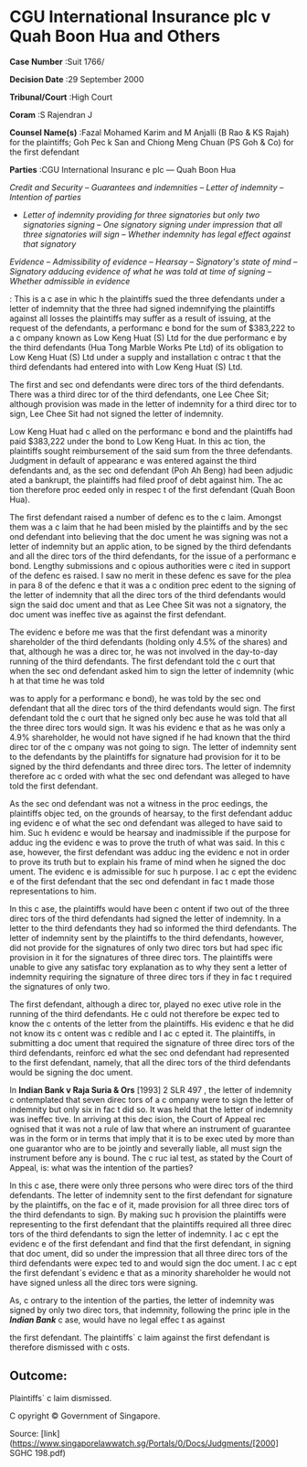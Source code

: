 # CGU International Insurance plc v Quah Boon Hua and Others 



**Case Number** :Suit 1766/ 

**Decision Date** :29 September 2000 

**Tribunal/Court** :High Court 

**Coram** :S Rajendran J 

**Counsel Name(s)** :Fazal Mohamed Karim and M Anjalli (B Rao & KS Rajah) for the plaintiffs; Goh Pec k San and Chiong Meng Chuan (PS Goh & Co) for the first defendant 

**Parties** :CGU International Insuranc e plc — Quah Boon Hua 

_Credit and Security_ – _Guarantees and indemnities_ – _Letter of indemnity_ – _Intention of parties_ 

- _Letter of indemnity providing for three signatories but only two signatories signing_ – _One signatory signing under impression that all three signatories will sign_ – _Whether indemnity has legal effect against that signatory_ 

_Evidence_ – _Admissibility of evidence_ – _Hearsay_ – _Signatory's state of mind_ – _Signatory adducing evidence of what he was told at time of signing_ – _Whether admissible in evidence_ 

: This is a c ase in whic h the plaintiffs sued the three defendants under a letter of indemnity that the three had signed indemnifying the plaintiffs against all losses the plaintiffs may suffer as a result of issuing, at the request of the defendants, a performanc e bond for the sum of $383,222 to a c ompany known as Low Keng Huat (S) Ltd for the due performanc e by the third defendants (Hua Tong Marble Works Pte Ltd) of its obligation to Low Keng Huat (S) Ltd under a supply and installation c ontrac t that the third defendants had entered into with Low Keng Huat (S) Ltd. 

The first and sec ond defendants were direc tors of the third defendants. There was a third direc tor of the third defendants, one Lee Chee Sit; although provision was made in the letter of indemnity for a third direc tor to sign, Lee Chee Sit had not signed the letter of indemnity. 

Low Keng Huat had c alled on the performanc e bond and the plaintiffs had paid $383,222 under the bond to Low Keng Huat. In this ac tion, the plaintiffs sought reimbursement of the said sum from the three defendants. Judgment in default of appearanc e was entered against the third defendants and, as the sec ond defendant (Poh Ah Beng) had been adjudic ated a bankrupt, the plaintiffs had filed proof of debt against him. The ac tion therefore proc eeded only in respec t of the first defendant (Quah Boon Hua). 

The first defendant raised a number of defenc es to the c laim. Amongst them was a c laim that he had been misled by the plaintiffs and by the sec ond defendant into believing that the doc ument he was signing was not a letter of indemnity but an applic ation, to be signed by the third defendants and all the direc tors of the third defendants, for the issue of a performanc e bond. Lengthy submissions and c opious authorities were c ited in support of the defenc es raised. I saw no merit in these defenc es save for the plea in para 8 of the defenc e that it was a c ondition prec edent to the signing of the letter of indemnity that all the direc tors of the third defendants would sign the said doc ument and that as Lee Chee Sit was not a signatory, the doc ument was ineffec tive as against the first defendant. 

The evidenc e before me was that the first defendant was a minority shareholder of the third defendants (holding only 4.5% of the shares) and that, although he was a direc tor, he was not involved in the day-to-day running of the third defendants. The first defendant told the c ourt that when the sec ond defendant asked him to sign the letter of indemnity (whic h at that time he was told 


was to apply for a performanc e bond), he was told by the sec ond defendant that all the direc tors of the third defendants would sign. The first defendant told the c ourt that he signed only bec ause he was told that all the three direc tors would sign. It was his evidenc e that as he was only a 4.9% shareholder, he would not have signed if he had known that the third direc tor of the c ompany was not going to sign. The letter of indemnity sent to the defendants by the plaintiffs for signature had provision for it to be signed by the third defendants and three direc tors. The letter of indemnity therefore ac c orded with what the sec ond defendant was alleged to have told the first defendant. 

As the sec ond defendant was not a witness in the proc eedings, the plaintiffs objec ted, on the grounds of hearsay, to the first defendant adduc ing evidenc e of what the sec ond defendant was alleged to have said to him. Suc h evidenc e would be hearsay and inadmissible if the purpose for adduc ing the evidenc e was to prove the truth of what was said. In this c ase, however, the first defendant was adduc ing the evidenc e not in order to prove its truth but to explain his frame of mind when he signed the doc ument. The evidenc e is admissible for suc h purpose. I ac c ept the evidenc e of the first defendant that the sec ond defendant in fac t made those representations to him. 

In this c ase, the plaintiffs would have been c ontent if two out of the three direc tors of the third defendants had signed the letter of indemnity. In a letter to the third defendants they had so informed the third defendants. The letter of indemnity sent by the plaintiffs to the third defendants, however, did not provide for the signatures of only two direc tors but had spec ific provision in it for the signatures of three direc tors. The plaintiffs were unable to give any satisfac tory explanation as to why they sent a letter of indemnity requiring the signature of three direc tors if they in fac t required the signatures of only two. 

The first defendant, although a direc tor, played no exec utive role in the running of the third defendants. He c ould not therefore be expec ted to know the c ontents of the letter from the plaintiffs. His evidenc e that he did not know its c ontent was c redible and I ac c epted it. The plaintiffs, in submitting a doc ument that required the signature of three direc tors of the third defendants, reinforc ed what the sec ond defendant had represented to the first defendant, namely, that all the direc tors of the third defendants would be signing the doc ument. 

In **Indian Bank v Raja Suria & Ors** <span class="citation">[1993] 2 SLR 497</span> , the letter of indemnity c ontemplated that seven direc tors of a c ompany were to sign the letter of indemnity but only six in fac t did so. It was held that the letter of indemnity was ineffec tive. In arriving at this dec ision, the Court of Appeal rec ognised that it was not a rule of law that where an instrument of guarantee was in the form or in terms that imply that it is to be exec uted by more than one guarantor who are to be jointly and severally liable, all must sign the instrument before any is bound. The c ruc ial test, as stated by the Court of Appeal, is: what was the intention of the parties? 

In this c ase, there were only three persons who were direc tors of the third defendants. The letter of indemnity sent to the first defendant for signature by the plaintiffs, on the fac e of it, made provision for all three direc tors of the third defendants to sign. By making suc h provision the plaintiffs were representing to the first defendant that the plaintiffs required all three direc tors of the third defendants to sign the letter of indemnity. I ac c ept the evidenc e of the first defendant and find that the first defendant, in signing that doc ument, did so under the impression that all three direc tors of the third defendants were expec ted to and would sign the doc ument. I ac c ept the first defendant`s evidenc e that as a minority shareholder he would not have signed unless all the direc tors were signing. 

As, c ontrary to the intention of the parties, the letter of indemnity was signed by only two direc tors, that indemnity, following the princ iple in the **_Indian Bank_** c ase, would have no legal effec t as against 


the first defendant. The plaintiffs` c laim against the first defendant is therefore dismissed with c osts. 

## Outcome: 

Plaintiffs` c laim dismissed. 

 C opyright © Government of Singapore. 


Source: [link](https://www.singaporelawwatch.sg/Portals/0/Docs/Judgments/[2000] SGHC 198.pdf)

